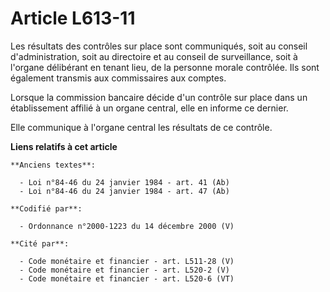 # Article L613-11

Les résultats des contrôles sur place sont communiqués, soit au conseil d'administration, soit au directoire et au conseil de
surveillance, soit à l'organe délibérant en tenant lieu, de la personne morale contrôlée. Ils sont également transmis aux
commissaires aux comptes.

Lorsque la commission bancaire décide d'un contrôle sur place dans un établissement affilié à un organe central, elle en
informe ce dernier.

Elle communique à l'organe central les résultats de ce contrôle.

**Liens relatifs à cet article**

	**Anciens textes**:

	  - Loi n°84-46 du 24 janvier 1984 - art. 41 (Ab)
	  - Loi n°84-46 du 24 janvier 1984 - art. 47 (Ab)

	**Codifié par**:

	  - Ordonnance n°2000-1223 du 14 décembre 2000 (V)

	**Cité par**:

	  - Code monétaire et financier - art. L511-28 (V)
	  - Code monétaire et financier - art. L520-2 (V)
	  - Code monétaire et financier - art. L520-6 (VT)
